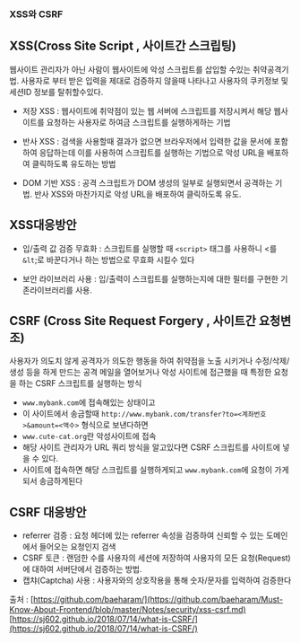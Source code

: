 ### XSS와 CSRF

## XSS(Cross Site Script , 사이트간 스크립팅)

웹사이트 관리자가 아닌 사람이 웹사이트에 악성 스크립트를 삽입할 수있는 취약공격기법.
사용자로 부터 받은 입력을 제대로 검증하지 않을때 나타나고 사용자의 쿠키정보 및 세션ID 정보를 탈취할수있다.

+ 저장 XSS : 웹사이트에 취약점이 있는 웹 서버에 스크립트를 저장시켜서 해당 웹사이트를 요청하는 사용자로 하여금 스크립트를 실행하게하는 기법

+ 반사 XSS : 검색을 사용할때 결과가 없으면 브라우저에서 입력한 값을 문서에 포함하여 응답하는데 이를 사용하여 스크립트를 실행하는 기법으로 악성 URL을 배포하여 클릭하도록 유도하는 방법

+ DOM 기반 XSS : 공격 스크립트가 DOM 생성의 일부로 실행되면서 공격하는 기법. 반사 XSS와 마찬가지로 악성 URL을 배포하여 클릭하도록 유도.

## XSS대응방안

+ 입/출력 값 검증 무효화 : 스크립트를 실행할 때 `<script>` 태그를 사용하니 <를 `&lt`;로 바꾼다거나 하는 방법으로 무효화 시킬수 있다

+ 보안 라이브러리 사용 : 입/출력이 스크립트를 실행하는지에 대한 필터를 구현한 기존라이브러리를 사용.


## CSRF (Cross Site Request Forgery , 사이트간 요청변조)

사용자가 의도치 않게 공격자가 의도한 행동을 하여 취약점을 노출 시키거나 수정/삭제/생성 등을 하게 만드는 공격
메일을 열어보거나 악성 사이트에 접근했을 때 특정한 요청을 하는 CSRF 스크립트를 실행하는 방식 

+ `www.mybank.com`에 접속해있는 상태이고
+ 이 사이트에서 송금할때 `http://www.mybank.com/transfer?to=<계좌번호>&amount=<액수>` 형식으로 보낸다하면
+ `www.cute-cat.org`란 악성사이트에 접속
+ 해당 사이트 관리자가 URL 쿼리 방식을 알고있다면 CSRF 스크립트를 사이트에 넣을 수 있다.
+ 사이트에 접속하면 해당 스크립트를 실행하게되고 `www.mybank.com`에 요청이 가게되서 송금하게된다

## CSRF 대응방안

+ referrer 검증 : 요청 헤더에 있는 referrer 속성을 검증하여 신뢰할 수 있는 도메인에서 들어오는 요청인지 검색
+ CSRF 토큰 : 랜덤한 수를 사용자의 세션에 저장하여 사용자의 모든 요청(Request)에 대하여 서버단에서 검증하는 방법.
+ 캡챠(Captcha) 사용 : 사용자와의 상호작용을 통해 숫자/문자를 입력하여 검증한다


출처 : [https://github.com/baeharam/](https://github.com/baeharam/Must-Know-About-Frontend/blob/master/Notes/security/xss-csrf.md)
[https://sj602.github.io/2018/07/14/what-is-CSRF/](https://sj602.github.io/2018/07/14/what-is-CSRF/)
